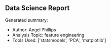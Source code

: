 ## Data Science Report

Generated summary:

- Author: Angel Phillips
- Analysis Topic: feature engineering
- Tools Used: ['statsmodels', 'PCA', 'matplotlib']
